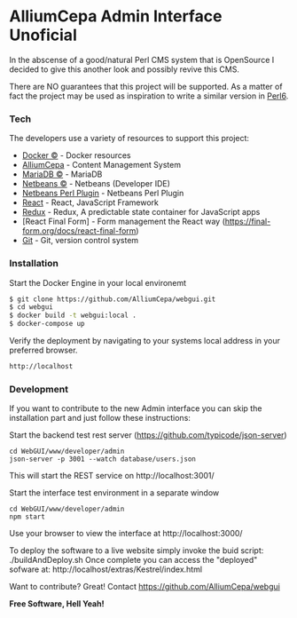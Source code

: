 # AlliumCepa Admin Interface Unoficial

In the abscense of a good/natural Perl CMS system that is OpenSource I decided to give this another look and possibly revive this CMS.

There are NO guarantees that this project will be supported.  As a matter of fact the project may be used as inspiration to write a similar version in [Perl6](https://perl6.org).

### Tech

The developers use a variety of resources to support this project:

* [Docker &copy;](https://www.docker.com) - Docker resources
* [AlliumCepa](https://github.com/AlliumCepa/webgui) - Content Management System
* [MariaDB &copy;](https://mariadb.org) - MariaDB
* [Netbeans &copy;](https://netbeans.org) - Netbeans (Developer IDE)
* [Netbeans Perl Plugin](http://plugins.netbeans.org/plugin/36183/perl-on-netbeans) - Netbeans Perl Plugin
* [React](https://reactjs.org) - React, JavaScript Framework
* [Redux](https://redux.js.org) - Redux, A predictable state container for JavaScript apps
* [React Final Form] - Form management the React way (https://final-form.org/docs/react-final-form)
* [Git](https://git-scm.com) - Git, version control system 

### Installation
Start the Docker Engine in your local environemt

```sh
$ git clone https://github.com/AlliumCepa/webgui.git
$ cd webgui
$ docker build -t webgui:local .
$ docker-compose up
```

Verify the deployment by navigating to your systems local address in your preferred browser.

```sh
http://localhost
```

### Development

If you want to contribute to the new Admin interface you can skip the installation part and just follow these instructions:

Start the backend test rest server (https://github.com/typicode/json-server) 
```
cd WebGUI/www/developer/admin
json-server -p 3001 --watch database/users.json
```
This will start the REST service on http://localhost:3001/

Start the interface test environment in a separate window
```
cd WebGUI/www/developer/admin
npm start
```
Use your browser to view the interface at http://localhost:3000/

To deploy the software to a live website simply invoke the buid script: ./buildAndDeploy.sh
Once complete you can access the "deployed" sofware at:  http://localhost/extras/Kestrel/index.html

Want to contribute? Great!
Contact https://github.com/AlliumCepa/webgui 

**Free Software, Hell Yeah!**
